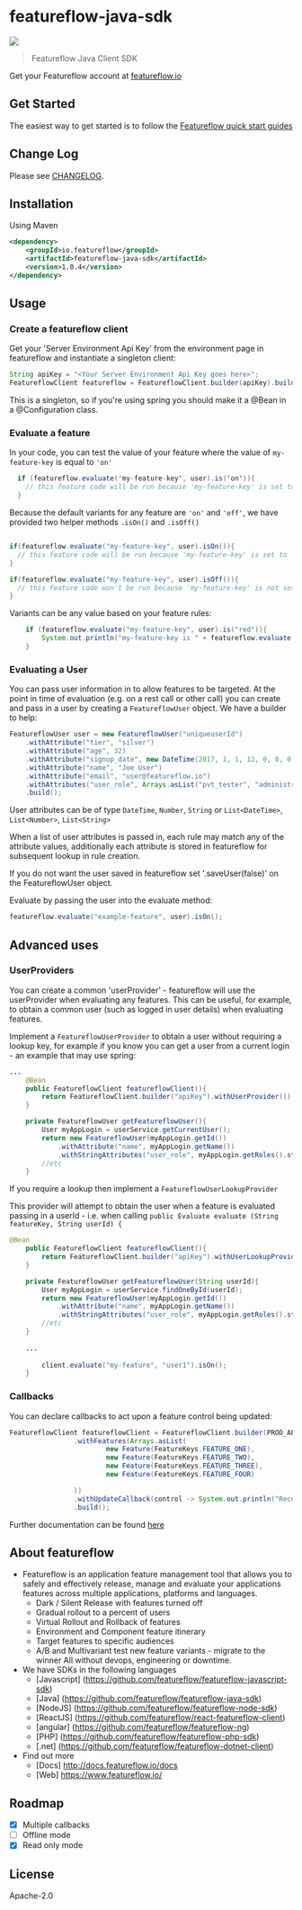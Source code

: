 # featureflow-java-sdk

[![][dependency-img]][dependency-url]

> Featureflow Java Client SDK

Get your Featureflow account at [featureflow.io](http://www.featureflow.io)

## Get Started

The easiest way to get started is to follow the [Featureflow quick start guides](http://docs.featureflow.io/docs)

## Change Log

Please see [CHANGELOG](https://github.com/featureflow/featureflow-java-sdk/blob/master/CHANGELOG.md).

## Installation

Using Maven
```xml
<dependency>
    <groupId>io.featureflow</groupId>
    <artifactId>featureflow-java-sdk</artifactId>
    <version>1.0.4</version>
</dependency>
```

## Usage

### Create a featureflow client

Get your 'Server Environment Api Key' from the environment page in featureflow and instantiate a singleton client:

```java
String apiKey = "<Your Server Environment Api Key goes here>";
FeatureflowClient featureflow = FeatureflowClient.builder(apiKey).build();
```
This is a singleton, so if you're using spring you should make it a @Bean in a @Configuration class.

### Evaluate a feature
In your code, you can test the value of your feature where the value of `my-feature-key` is equal to `'on'` 
```java
  if (featureflow.evaluate('my-feature-key', user).is('on')){
    // this feature code will be run because 'my-feature-key' is set to 'on'
  }
```

Because the default variants for any feature are `'on'` and `'off'`, we have provided two helper methods `.isOn()` and `.isOff()`

```java

if(featureflow.evaluate("my-feature-key", user).isOn()){
  // this feature code will be run because 'my-feature-key' is set to 'on'
}

if(featureflow.evaluate("my-feature-key", user).isOff()){
  // this feature code won't be run because 'my-feature-key' is not set to 'off'
}
```
Variants can be any value based on your feature rules:
```java
    if (featureflow.evaluate("my-feature-key", user).is("red")){
        System.out.println("my-feature-key is " + featureflow.evaluate("my-feature-key").value());
    }
```

### Evaluating a User
You can pass user information in to allow features to be targeted.
At the point in time of evaluation (e.g. on a rest call or other call) you can create and pass in a user by creating a `FeatureflowUser` object. We have a builder to help:

```java
FeatureflowUser user = new FeatureflowUser("uniqueuserId")
    .withAttribute("tier", "silver")
    .withAttribute("age", 32)
    .withAttribute("signup_date", new DateTime(2017, 1, 1, 12, 0, 0, 0))    
    .withAttribute("name", "Joe User")
    .withAttribute("email", "user@featureflow.io")
    .withAttributes("user_role", Arrays.asList("pvt_tester", "administrator"))
    .build();
```
User attributes can be of type `DateTime`, `Number`, `String` or `List<DateTime>`, `List<Number>`, `List<String>`

When a list of user attributes is passed in, each rule may match any of the attribute values, additionally each attribute is stored in featureflow for subsequent lookup in rule creation.

If you do not want the user saved in featureflow set '.saveUser(false)' on the FeatureflowUser object.
 
Evaluate by passing the user into the evaluate method:

```java
featureflow.evaluate("example-feature", user).isOn();
```


## Advanced uses
### UserProviders

You can create a common 'userProvider' - featureflow will use the userProvider when evaluating any features. This can be useful, for example, to obtain a common user (such as logged in user details) when evaluating features.

Implement a ```FeatureflowUserProvider``` to obtain a user without 
requiring a lookup key, for example if you know you can get a user from a 
current login - an example that may use spring:

```java
...
    @Bean
    public FeatureflowClient featureflowClient(){
        return FeatureflowClient.builder("apiKey").withUserProvider(() -> getFeatureflowUser()).build();
    }

    private FeatureflowUser getFeatureflowUser(){
        User myAppLogin = userService.getCurrentUser();
        return new FeatureflowUser(myAppLogin.getId())
            .withAttribute("name", myAppLogin.getName())
            .withStringAttributes("user_role", myAppLogin.getRoles().stream().map(Role::getName).collect(Collectors.toList()));
        //etc
    }
```   

If you require a lookup then implement a ```FeatureflowUserLookupProvider```

This provider will attempt to obtain the user when a feature is evaluated passing in a userId - i.e. when calling ``` public Evaluate evaluate (String featureKey, String userId) { ```

```java
@Bean
    public FeatureflowClient featureflowClient(){
        return FeatureflowClient.builder("apiKey").withUserLookupProvider((userId) -> getFeatureflowUser(userId)).build();
    }

    private FeatureflowUser getFeatureflowUser(String userId){
        User myAppLogin = userService.findOneById(userId);
        return new FeatureflowUser(myAppLogin.getId())
            .withAttribute("name", myAppLogin.getName())
            .withStringAttributes("user_role", myAppLogin.getRoles().stream().map(Role::getName).collect(Collectors.toList()));
        //etc
    }
    
    ...
    
        client.evaluate("my-feature", "user1").isOn();
    }
```

### Callbacks
You can declare callbacks to act upon a feature control being updated:
```java
FeatureflowClient featureflowClient = FeatureflowClient.builder(PROD_API_KEY)
                .withFeatures(Arrays.asList(
                        new Feature(FeatureKeys.FEATURE_ONE),
                        new Feature(FeatureKeys.FEATURE_TWO),
                        new Feature(FeatureKeys.FEATURE_THREE),
                        new Feature(FeatureKeys.FEATURE_FOUR)

                ))
                .withUpdateCallback(control -> System.out.println("Received a control update event: " + control.getKey()))
                .build();
```



Further documentation can be found [here](http://docs.featureflow.io/docs)


## About featureflow
* Featureflow is an application feature management tool that allows you to safely and effectively release, manage and evaluate your applications features across multiple applications, platforms and languages.
    * Dark / Silent Release with features turned off
    * Gradual rollout to a percent of users
    * Virtual Rollout and Rollback of features
    * Environment and Component feature itinerary
    * Target features to specific audiences
    * A/B and Multivariant test new feature variants - migrate to the winner
    All without devops, engineering or downtime.
* We have SDKs in the following languages
    * [Javascript] (https://github.com/featureflow/featureflow-javascript-sdk)
    * [Java] (https://github.com/featureflow/featureflow-java-sdk)
    * [NodeJS] (https://github.com/featureflow/featureflow-node-sdk)
    * [ReactJS] (https://github.com/featureflow/react-featureflow-client)
    * [angular] (https://github.com/featureflow/featureflow-ng)
    * [PHP] (https://github.com/featureflow/featureflow-php-sdk)
    * [.net] (https://github.com/featureflow/featureflow-dotnet-client)
* Find out more
    * [Docs] http://docs.featureflow.io/docs
    * [Web] https://www.featureflow.io/     


## Roadmap
- [x] Multiple callbacks
- [ ] Offline mode
- [x] Read only mode

## License

Apache-2.0

[dependency-url]: https://www.featureflow.io
[dependency-img]: https://www.featureflow.io/wp-content/uploads/2016/12/featureflow-web.png
